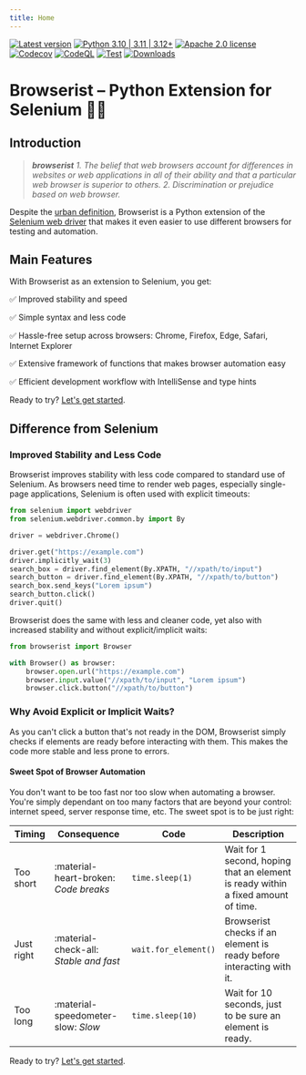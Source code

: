 ```yaml
---
title: Home
---
```


[![Latest version](https://img.shields.io/static/v1?label=version&message=1.6.17&color=yellowgreen)](https://github.com/jakob-bagterp/browserist/releases/latest)
[![Python 3.10 | 3.11 | 3.12+](https://img.shields.io/static/v1?label=python&message=3.10%20|%203.11%20|%203.12%2B&color=blueviolet)](https://www.python.org)
[![Apache 2.0 license](https://img.shields.io/static/v1?label=license&message=Apache%202.0&color=blue)](https://github.com/jakob-bagterp/browserist/blob/master/LICENSE.md)
[![Codecov](https://codecov.io/gh/jakob-bagterp/browserist/branch/master/graph/badge.svg?token=1JL65T099J)](https://codecov.io/gh/jakob-bagterp/browserist)
[![CodeQL](https://github.com/jakob-bagterp/browserist/actions/workflows/codeql.yml/badge.svg)](https://github.com/jakob-bagterp/browserist/actions/workflows/codeql.yml)
[![Test](https://github.com/jakob-bagterp/browserist/actions/workflows/test.yml/badge.svg)](https://github.com/jakob-bagterp/browserist/actions/workflows/test.yml)
[![Downloads](https://static.pepy.tech/badge/browserist)](https://pepy.tech/project/browserist)

# Browserist – Python Extension for Selenium 👨‍💻
## Introduction
> ***browserist***
> *1. The belief that web browsers account for differences in websites or web applications in all of their ability and that a particular web browser is superior to others.*
> *2. Discrimination or prejudice based on web browser.*

Despite the [urban definition](https://www.urbandictionary.com/define.php?term=browserist), Browserist is a Python extension of the [Selenium web driver](https://www.selenium.dev/) that makes it even easier to use different browsers for testing and automation.

## Main Features
With Browserist as an extension to Selenium, you get:

:white_check_mark: Improved stability and speed

:white_check_mark: Simple syntax and less code

:white_check_mark: Hassle-free setup across browsers: Chrome, Firefox, Edge, Safari, Internet Explorer

:white_check_mark: Extensive framework of functions that makes browser automation easy

:white_check_mark: Efficient development workflow with IntelliSense and type hints

Ready to try? [Let's get started](./getting-started/index.md).

## Difference from Selenium
### Improved Stability and Less Code
Browserist improves stability with less code compared to standard use of Selenium. As browsers need time to render web pages, especially single-page applications, Selenium is often used with explicit timeouts:

```python title="With Selenium" linenums="1"
from selenium import webdriver
from selenium.webdriver.common.by import By

driver = webdriver.Chrome()

driver.get("https://example.com")
driver.implicitly_wait(3)
search_box = driver.find_element(By.XPATH, "//xpath/to/input")
search_button = driver.find_element(By.XPATH, "//xpath/to/button")
search_box.send_keys("Lorem ipsum")
search_button.click()
driver.quit()
```

Browserist does the same with less and cleaner code, yet also with increased stability and without explicit/implicit waits:

```python title="With Browserist" linenums="1"
from browserist import Browser

with Browser() as browser:
    browser.open.url("https://example.com")
    browser.input.value("//xpath/to/input", "Lorem ipsum")
    browser.click.button("//xpath/to/button")
```

### Why Avoid Explicit or Implicit Waits?
As you can't click a button that's not ready in the DOM, Browserist simply checks if elements are ready before interacting with them. This makes the code more stable and less prone to errors.

#### Sweet Spot of Browser Automation
You don't want to be too fast nor too slow when automating a browser. You're simply dependant on too many factors that are beyond your control: internet speed, server response time, etc. The sweet spot is to be just right:

| Timing     | Consequence | Code | Description |
| ---------- | ----------- | ---- | ----------- |
| Too short  | :material-heart-broken: _Code breaks_ | `time.sleep(1)` | Wait for 1 second, hoping that an element is ready within a fixed amount of time. |
| Just right | :material-check-all:  _Stable and fast_ | `wait.for_element()` | Browserist checks if an element is ready before interacting with it. |
| Too long   | :material-speedometer-slow: _Slow_ | `time.sleep(10)` | Wait for 10 seconds, just to be sure an element is ready. |

Ready to try? [Let's get started](./getting-started/index.md).
